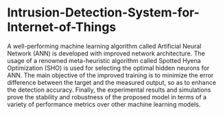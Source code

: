 # Intrusion-Detection-System-for-Internet-of-Things
A well-performing machine learning algorithm called Artificial Neural Network (ANN) is developed with improved network architecture. The usage of a renowned meta-heuristic algorithm called Spotted Hyena Optimization (SHO) is used for selecting the optimal hidden neurons for ANN. The main objective of the improved training is to minimize the error difference between the target and the measured output, so as to enhance the detection accuracy. Finally, the experimental results and simulations prove the stability and robustness of the proposed model in terms of a variety of performance metrics over other machine learning models.
